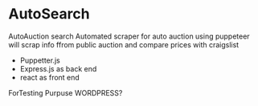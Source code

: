 # AutoSearch
AutoAuction search
Automated scraper for auto auction
using puppeteer will scrap info ffrom public auction and compare prices with craigslist



* Puppetter.js 
* Express.js as back end
* react as front end


ForTesting Purpuse WORDPRESS?
